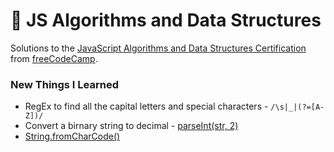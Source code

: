 # 🚀 JS Algorithms and Data Structures

Solutions to the [JavaScript Algorithms and Data Structures Certification](https://www.freecodecamp.org/learn/javascript-algorithms-and-data-structures/) from [freeCodeCamp](https://www.freecodecamp.org/learn).

### New Things I Learned
- RegEx to find all the capital letters and special characters - `/\s|_|(?=[A-Z])/`
- Convert a birnary string to decimal - [parseInt(str, 2)](https://developer.mozilla.org/en-US/docs/Web/JavaScript/Reference/Global_Objects/parseInt)
- [String.fromCharCode()](https://developer.mozilla.org/en-US/docs/Web/JavaScript/Reference/Global_Objects/String/fromCharCode)
